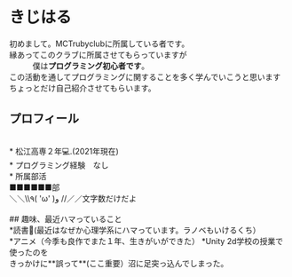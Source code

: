 # きじはる<br>
初めまして。MCTrubyclubに所属している者です。<br>
縁あってこのクラブに所属させてもらっていますが<br>
　　　僕は**プログラミング初心者です**。<br>
この活動を通してプログラミングに関することを多く学んでいこうと思います
<br>ちょっとだけ自己紹介させてもらいます。<br>
## プロフィール
<br>
* 松江高専２年💻.(2021年現在)<br>
* プログラミング経験　なし<br>
* 所属部活<br>■■■■■■部
<br>＼＼\\٩( 'ω' )و //／／文字数だけだよ <br><br>
## 趣味、最近ハマっていること<br>
*読書📕(最近はなぜか心理学系にハマっています。ラノベもいけるくち）<br>
*アニメ（今季も良作でまた１年、生きがいができた）
*Unity 2d学校の授業で使ったのを<br>きっかけに**誤って**(ここ重要）沼に足突っ込んでしまった。<br> <br>
